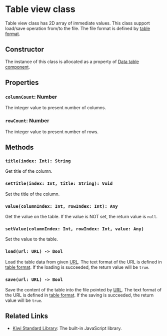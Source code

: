 # Table view class
Table view class has 2D array of immediate values.
This class support load/save operation from/to the file. The file format is defined by [table format](https://github.com/steelwheels/KiwiScript/blob/master/KiwiLibrary/Document/Format/Table.md).

## Constructor
The instance of this class is allocated as a property of [Data table component](https://github.com/steelwheels/KiwiCompnents/blob/master/Document/Components/Table.md).

## Properties
### `columnCount`: Number
The integer value to present number of columns.

### `rowCount`: Number
The integer value to present number of rows.

## Methods
### `title(index: Int): String`
Get title of the column.

### `setTitle(index: Int, title: String): Void`
Set the title of the column.

### `value(columnIndex: Int, rowIndex: Int): Any`
Get the value on the table. If the value is NOT set, the return value is `null`.

### `setValue(columnIndex: Int, rowIndex: Int, value: Any)`
Set the value to the table.

### `load(url: URL) -> Bool`
Load the table data from given [URL](https://github.com/steelwheels/KiwiScript/blob/master/KiwiLibrary/Document/Class/URL.md).
The text format of the URL is defined in [table format](https://github.com/steelwheels/KiwiScript/blob/master/KiwiLibrary/Document/Format/Table.md).
If the loading is succeeded, the return value will be `true`.

### `save(url: URL) -> Bool`
Save the content of the table into the file pointed by [URL](https://github.com/steelwheels/KiwiScript/blob/master/KiwiLibrary/Document/Class/URL.md). 
The text format of the URL is defined in [table format](https://github.com/steelwheels/KiwiScript/blob/master/KiwiLibrary/Document/Format/Table.md).
If the saving is succeeded, the return value will be `true`.

## Related Links
* [Kiwi Standard Library](https://github.com/steelwheels/KiwiScript/blob/master/KiwiLibrary/Document/Library.md): The built-in JavaScript library.

